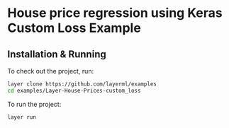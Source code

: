 # House price regression using Keras Custom Loss Example

## Installation & Running

To check out the project, run:

```bash
layer clone https://github.com/layerml/examples
cd examples/Layer-House-Prices-custom_loss
```

To run the project:

```bash
layer run
```
